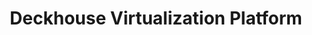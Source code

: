 ---
title: "Deckhouse Virtualization Platform"
permalink: ru/virtualization-platform/documentation/faq.html
lang: ru
---